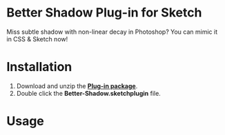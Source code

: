 # Better Shadow Plug-in for Sketch
Miss subtle shadow with non-linear decay in Photoshop? You can mimic it in CSS & Sketch now!

# Installation
1. Download and unzip the [**Plug-in package**](https://github.com/JJYing/Sketch-Better-Shadow/raw/master/Releases/Better-Shadow-Latest.zip).
2. Double click the **Better-Shadow.sketchplugin** file.

# Usage

